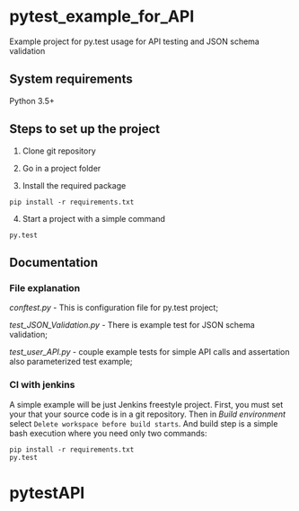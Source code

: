 # pytest_example_for_API
Example project for py.test usage for API testing and JSON schema validation

## System requirements
  Python 3.5+

## Steps to set up the project
  
  1) Clone git repository
  
  2) Go in a project folder
  
  3) Install the required package
  
  ```
  pip install -r requirements.txt
  ```
  
  4) Start a project with a simple command
  
  ```
  py.test
  ```
  
  
## Documentation
### File explanation
*conftest.py* - This is configuration file for py.test project;

*test_JSON_Validation.py* - There is example test for JSON schema validation;

*test_user_API.py* - couple example tests for simple API calls and assertation also parameterized test example;

### CI with jenkins
A simple example will be just Jenkins freestyle project. First, you must set your that your source code is in a git repository. Then in *Build environment* select `Delete workspace before build starts`. And build step is a simple bash execution where you need only two commands:
```
pip install -r requirements.txt
py.test
```
# pytestAPI
